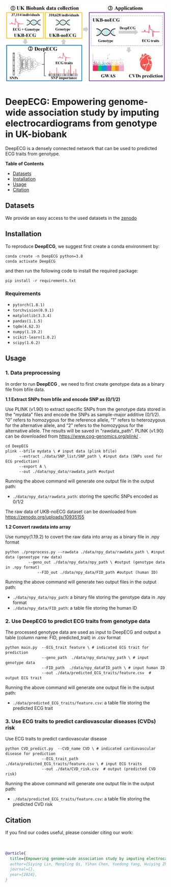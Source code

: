 ![](figures/DeepECG.png)

# DeepECG: Empowering genome-wide association study by imputing electrocardiograms from genotype in UK-biobank 
DeepECG is a densely connected network that can be used to predicted ECG traits from genotype.

**Table of Contents**

* [Datasets](#Datasets)
* [Installation](#Installation)
* [Usage](#Usage)
* [Citation](#Citation)

## Datasets

We provide an easy access to the used datasets in the [zenodo](https://zenodo.org/uploads/10935155)

## Installation

To reproduce **DeepECG**, we suggest first create a conda environment by:

~~~shell
conda create -n DeepECG python=3.8
conda activate DeepECG
~~~

and then run the following code to install the required package:

~~~shell
pip install -r requirements.txt
~~~
### Requirements
- `pytorch(1.8.1)`
- `torchvision(0.9.1)`
- `matplotlib(3.3.4)`
- `pandas(1.1.5)`
- `tqdm(4.62.3)`
- `numpy(1.19.2)`
- `scikit-learn(1.0.2)`
- `scipy(1.6.2)`

## Usage 
### 1. Data preprocessing

In order to run **DeepECG** , we need to first create genotype data as a binary file from bfile data.

**1.1 Extract SNPs from bfile and encode SNP as (0/1/2)**

Use PLINK (v1.90) to extract specific SNPs from the genotype data stored in the "mydata" files and encode the SNPs as sample-major additive (0/1/2). “0” refers to homozygous for the reference allele, “1” refers to heterozygous for the alternative allele, and “2” refers to the homozygous for the alternative allele. The results will be saved in "rawdata_path". PLINK (v1.90) can be downloaded from  https://www.cog-genomics.org/plink/ .

```
cd DeepECG
plink --bfile mydata \ # input data (plink bfile)
	  --extract ./data/SNP_list/SNP_path \ #input data (SNPs used for ECG prediction)
	  --export A \
	  --out ./data/npy_data/rawdata_path #output
```
Running the above command will generate one output file in the output path:
- `./data/npy_data/rawdata_path`: storing the specific SNPs encoded as 0/1/2

The raw data of UKB-noECG dataset can be downloaded from https://zenodo.org/uploads/10935155

**1.2 Convert rawdata into array**

Use numpy(1.19.2) to covert the raw data into array as a binary file in .npy format

```
python ./preprocess.py --rawdata ./data/npy_data/rawdata_path \ #input data (geneotype raw data)
	      --geno_out ./data/npy_data/npy_path \ #output (genotype data in .npy format)
              --FID_out ./data/npy_data/FID_path #output (human ID)
```
Running the above command will generate two output files in the output path:
- `./data/npy_data/npy_path`: a binary file storing the genotype data in .npy format
- `./data/npy_data/FID_path`: a table file storing the human ID

### 2. Use DeepECG to predict ECG traits from genotype data

The processed genotype data are used as input to DeepECG and output a table (column name: FID, predicted_trait) in .csv format

```
python main.py  --ECG_trait feature \ # indicated ECG trait for prediction
                --geno_path  ./data/npy_data/npy_path \ # input genotype data
                --FID_path  ./data/npy_dataFID_path \ # input human ID
                --out ./data/predicted_ECG_traits/feature.csv  # output ECG trait
```
Running the above command will generate one output file in the output path:
- `./data/predicted_ECG_traits/feature.csv`: a table file storing the predicted ECG trait

### 3. Use ECG traits to predict cardiovascular diseases (CVDs) risk

Use ECG traits to predict cardiovascular disease

```
python CVD_predict.py  --CVD_name CVD \ # indicated cardiovascular disease for prediction
                --ECG_trait_path  ./data/predicted_ECG_traits/feature.csv \ # input ECG traits
                --out ./data/CVD_risk.csv  # output (predicted CVD risk)
```
Running the above command will generate one output file in the output path:
- `./data/predicted_ECG_traits/feature.csv`: a table file storing the predicted CVD risk

## Citation

If you find our codes useful, please consider citing our work:

~~~bibtex


@article{
  title={Empowering genome-wide association study by imputing electrocardiograms from genotype in UK-biobank},
  author={Siying Lin, Mengling Qi, Yihan Chen, Yuedong Yang, Huiying Zhao*},
  journal={},
  year={2024},
}
~~~
